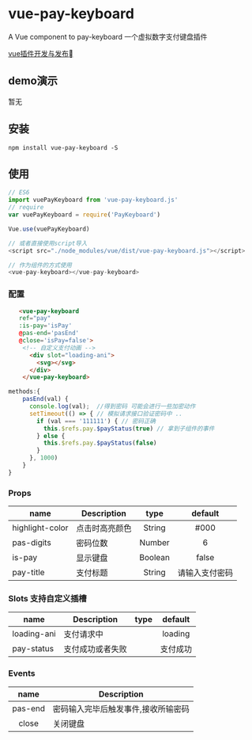 # vue-pay-keyboard

A Vue component to pay-keyboard
一个虚拟数字支付键盘插件

[vue插件开发与发布](https://www.jianshu.com/p/d6855556cd75)

## demo演示

暂无

## 安装

```JS
npm install vue-pay-keyboard -S
```

## 使用

```js
// ES6
import vuePayKeyboard from 'vue-pay-keyboard.js'
// require
var vuePayKeyboard = require('PayKeyboard')

Vue.use(vuePayKeyboard)

// 或者直接使用script导入
<script src="./node_modules/vue/dist/vue-pay-keyboard.js"></script>

// 作为组件的方式使用
<vue-pay-keyboard></vue-pay-keyboard>
```

### 配置

```html
   <vue-pay-keyboard
   ref="pay"
   :is-pay='isPay'
   @pas-end='pasEnd'
   @close='isPay=false'>
    <!-- 自定义支付动画 -->
      <div slot="loading-ani">
        <svg></svg>
      </div>
    </vue-pay-keyboard>
```

```javascript
methods:{
    pasEnd(val) {
      console.log(val);  //得到密码 可能会进行一些加密动作
      setTimeout(() => { // 模拟请求接口验证密码中 ..
        if (val === '111111') { // 密码正确
          this.$refs.pay.$payStatus(true) // 拿到子组件的事件
        } else {
          this.$refs.pay.$payStatus(false)
        }
      }, 1000)
    }
}
```

### Props

|    name    |    Description   |   type   |default|
| -----------------  | ---------------- | :--------: | :----------: |
| highlight-color       | 点击时高亮颜色 |String| #000
| pas-digits        | 密码位数 |Number | 6
| is-pay        | 显示键盘 |Boolean | false
| pay-title        | 支付标题 |String | 请输入支付密码

### Slots 支持自定义插槽

|    name    |    Description   |   type   |default|
| -----------------  | ---------------- | :--------: | :----------: |
| loading-ani       | 支付请求中 || loading
| pay-status        | 支付成功或者失败|| 支付成功

### Events

| name | Description   |
| :--------:   | -----  |
|    pas-end    |  密码输入完毕后触发事件,接收所输密码
|    close    |  关闭键盘
